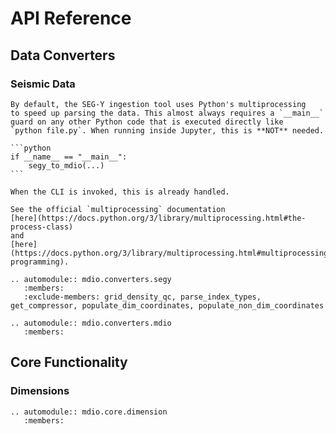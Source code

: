 # API Reference

## Data Converters

### Seismic Data

````{note}
By default, the SEG-Y ingestion tool uses Python's multiprocessing
to speed up parsing the data. This almost always requires a `__main__`
guard on any other Python code that is executed directly like
`python file.py`. When running inside Jupyter, this is **NOT** needed.

```python
if __name__ == "__main__":
    segy_to_mdio(...)
```

When the CLI is invoked, this is already handled.

See the official `multiprocessing` documentation
[here](https://docs.python.org/3/library/multiprocessing.html#the-process-class)
and
[here](https://docs.python.org/3/library/multiprocessing.html#multiprocessing-programming).
````

```{eval-rst}
.. automodule:: mdio.converters.segy
   :members:
   :exclude-members: grid_density_qc, parse_index_types, get_compressor, populate_dim_coordinates, populate_non_dim_coordinates

.. automodule:: mdio.converters.mdio
   :members:
```

## Core Functionality

### Dimensions

```{eval-rst}
.. automodule:: mdio.core.dimension
   :members:
```
